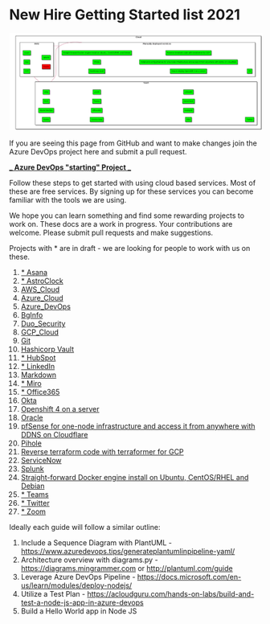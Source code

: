    <!-- Copyright 2021 SJULTRA, inc.

   Licensed under the Apache License, Version 2.0 (the "License");
   you may not use this file except in compliance with the License.
   You may obtain a copy of the License at

       http://www.apache.org/licenses/LICENSE-2.0

   Unless required by applicable law or agreed to in writing, software
   distributed under the License is distributed on an "AS IS" BASIS,
   WITHOUT WARRANTIES OR CONDITIONS OF ANY KIND, either express or implied.
   See the License for the specific language governing permissions and
   limitations under the License. -->

# New Hire Getting Started list 2021

![alt text](/_images/StartingDiagram/StartingDiagram.png 'UML')

If you are seeing this page from GitHub and want to make changes join the Azure DevOps project here and submit a pull request.

[**_ Azure DevOps "starting" Project _**](https://dev.azure.com/sjultra/starting)

Follow these steps to get started with using cloud based services. Most of these are free services. By signing up for these services you can become familiar with the tools we are using.

We hope you can learn something and find some rewarding projects to work on. These docs are a work in progress. Your contributions are welcome. Please submit pull requests and make suggestions.

Projects with \* are in draft - we are looking for people to work with us on these.

1. [\* Asana](./docs/Asana/)
1. [\* AstroClock](./AstroClock/)
1. [AWS_Cloud](./docs/AWS_Cloud/)
1. [Azure_Cloud](./docs/Azure_Cloud/)
1. [Azure_DevOps](./docs/Azure_DevOps/)
1. [BgInfo](./docs/BgInfo/)
1. [Duo_Security](./docs/Duo/)
1. [GCP_Cloud](./docs/GCP_Cloud/)
1. [Git](./docs/Git/)
1. [Hashicorp Vault](./docs/Hashicorp/)
1. [\* HubSpot](./docs/HubSpot/)
1. [\* LinkedIn](./docs/LinkedIn/)
1. [Markdown](./docs/Markdown/)
1. [\* Miro](./docs/Miro/)
1. [\* Office365](./docs/Office365/)
1. [Okta](./docs/Okta/)
1. [Openshift 4 on a server](./docs/Openshift_4_Upi_Kvm_Instalation/)
1. [Oracle](./docs/Oracle/)
1. [pfSense for one-node infrastructure and access it from anywhere with DDNS on Cloudflare](./docs/PfSense_Install_One_Node_Infrastructure/)
1. [Pihole](./docs/Pihole/)
1. [Reverse terraform code with terraformer for GCP](./docs/Reverse_Terraform_Code_With_Terraformer/)
1. [ServiceNow](./docs/ServiceNow/)
1. [Splunk](./docs/Splunk/)
1. [Straight-forward Docker engine install on Ubuntu, CentOS/RHEL and Debian](./docs/Docker_Install_Ubuntu_Centos_Debian/)
1. [\* Teams](./docs/Teams/)
1. [\* Twitter](./docs/Twitter/)
1. [\* Zoom](./docs/Zoom/)

Ideally each guide will follow a similar outline:

1. Include a Sequence Diagram with PlantUML - https://www.azuredevops.tips/generateplantumlinpipeline-yaml/
1. Architecture overview with diagrams.py - https://diagrams.mingrammer.com or http://plantuml.com/guide
1. Leverage Azure DevOps Pipeline - https://docs.microsoft.com/en-us/learn/modules/deploy-nodejs/
1. Utilize a Test Plan - https://acloudguru.com/hands-on-labs/build-and-test-a-node-js-app-in-azure-devops
1. Build a Hello World app in Node JS

